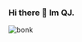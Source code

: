 ### Hi there 👋 Im QJ.




![bonk ](https://user-images.githubusercontent.com/55284821/167063286-19a7478d-eff2-4689-b166-72595033003f.gif)

